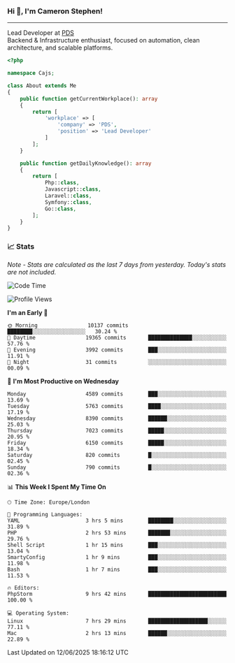 ### Hi 👋, I'm Cameron Stephen!

---

Lead Developer at [PDS](https://prindatasolutions.co.uk)  
Backend & Infrastructure enthusiast, focused on automation, clean architecture, and scalable platforms.


```php
<?php

namespace Cajs;

class About extends Me
{
    public function getCurrentWorkplace(): array
    {
        return [
            'workplace' => [
                'company' => 'PDS',
                'position' => 'Lead Developer'
            ]
        ];
    }

    public function getDailyKnowledge(): array
    {
        return [
            Php::class,
            Javascript::class,
            Laravel::class,
            Symfony::class,
            Go::class,
        ];
    }
}
```

### 📈 Stats
<p><em>Note - Stats are calculated as the last 7 days from yesterday. Today's stats are not included.</em></p>


<!--START_SECTION:waka-->
![Code Time](http://img.shields.io/badge/Code%20Time-4%2C528%20hrs%2045%20mins-blue)

![Profile Views](http://img.shields.io/badge/Profile%20Views-0-blue)

**I'm an Early 🐤** 

```text
🌞 Morning                10137 commits       ████████░░░░░░░░░░░░░░░░░   30.24 % 
🌆 Daytime                19365 commits       ██████████████░░░░░░░░░░░   57.76 % 
🌃 Evening                3992 commits        ███░░░░░░░░░░░░░░░░░░░░░░   11.91 % 
🌙 Night                  31 commits          ░░░░░░░░░░░░░░░░░░░░░░░░░   00.09 % 
```
📅 **I'm Most Productive on Wednesday** 

```text
Monday                   4589 commits        ███░░░░░░░░░░░░░░░░░░░░░░   13.69 % 
Tuesday                  5763 commits        ████░░░░░░░░░░░░░░░░░░░░░   17.19 % 
Wednesday                8390 commits        ██████░░░░░░░░░░░░░░░░░░░   25.03 % 
Thursday                 7023 commits        █████░░░░░░░░░░░░░░░░░░░░   20.95 % 
Friday                   6150 commits        █████░░░░░░░░░░░░░░░░░░░░   18.34 % 
Saturday                 820 commits         █░░░░░░░░░░░░░░░░░░░░░░░░   02.45 % 
Sunday                   790 commits         █░░░░░░░░░░░░░░░░░░░░░░░░   02.36 % 
```


📊 **This Week I Spent My Time On** 

```text
🕑︎ Time Zone: Europe/London

💬 Programming Languages: 
YAML                     3 hrs 5 mins        ████████░░░░░░░░░░░░░░░░░   31.89 % 
PHP                      2 hrs 53 mins       ███████░░░░░░░░░░░░░░░░░░   29.76 % 
Shell Script             1 hr 15 mins        ███░░░░░░░░░░░░░░░░░░░░░░   13.04 % 
SmartyConfig             1 hr 9 mins         ███░░░░░░░░░░░░░░░░░░░░░░   11.98 % 
Bash                     1 hr 7 mins         ███░░░░░░░░░░░░░░░░░░░░░░   11.53 % 

🔥 Editors: 
PhpStorm                 9 hrs 42 mins       █████████████████████████   100.00 % 

💻 Operating System: 
Linux                    7 hrs 29 mins       ███████████████████░░░░░░   77.11 % 
Mac                      2 hrs 13 mins       ██████░░░░░░░░░░░░░░░░░░░   22.89 % 
```


 Last Updated on 12/06/2025 18:16:12 UTC
<!--END_SECTION:waka-->
